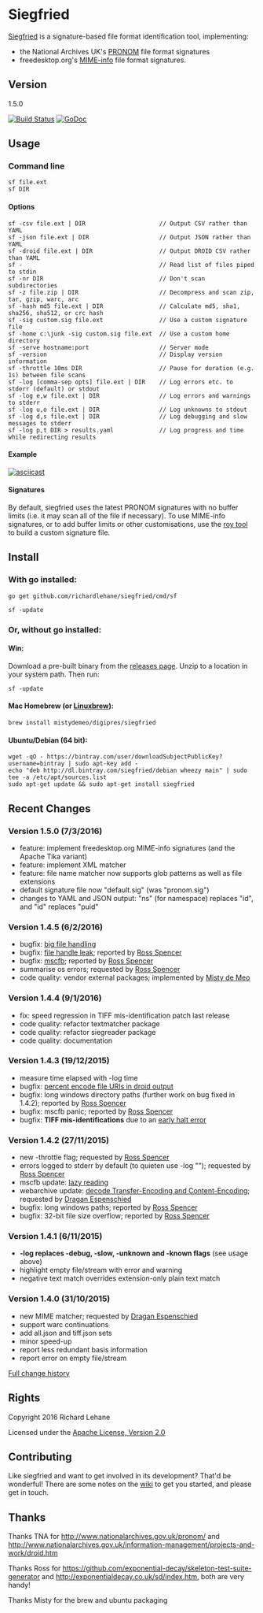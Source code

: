 # Siegfried

[Siegfried](http://www.itforarchivists.com/siegfried) is a signature-based file format identification tool, implementing:

  - the National Archives UK's [PRONOM](http://apps.nationalarchives.gov.uk/pronom) file format signatures
  - freedesktop.org's [MIME-info](https://freedesktop.org/wiki/Software/shared-mime-info/) file format signatures.

## Version

1.5.0

[![Build Status](https://travis-ci.org/richardlehane/siegfried.png?branch=master)](https://travis-ci.org/richardlehane/siegfried) [![GoDoc](https://godoc.org/github.com/richardlehane/siegfried?status.svg)](https://godoc.org/github.com/richardlehane/siegfried)

## Usage

### Command line

    sf file.ext
    sf DIR

#### Options

    sf -csv file.ext | DIR                     // Output CSV rather than YAML
    sf -json file.ext | DIR                    // Output JSON rather than YAML
    sf -droid file.ext | DIR                   // Output DROID CSV rather than YAML
    sf -                                       // Read list of files piped to stdin
    sf -nr DIR                                 // Don't scan subdirectories
    sf -z file.zip | DIR                       // Decompress and scan zip, tar, gzip, warc, arc
    sf -hash md5 file.ext | DIR                // Calculate md5, sha1, sha256, sha512, or crc hash
    sf -sig custom.sig file.ext                // Use a custom signature file
    sf -home c:\junk -sig custom.sig file.ext  // Use a custom home directory
    sf -serve hostname:port                    // Server mode
    sf -version                                // Display version information
    sf -throttle 10ms DIR                      // Pause for duration (e.g. 1s) between file scans
    sf -log [comma-sep opts] file.ext | DIR    // Log errors etc. to stderr (default) or stdout
    sf -log e,w file.ext | DIR                 // Log errors and warnings to stderr
    sf -log u,o file.ext | DIR                 // Log unknowns to stdout
    sf -log d,s file.ext | DIR                 // Log debugging and slow messages to stderr
    sf -log p,t DIR > results.yaml             // Log progress and time while redirecting results

#### Example

[![asciicast](https://asciinema.org/a/ernm49loq5ofuj48ywlvg7xq6.png)](https://asciinema.org/a/ernm49loq5ofuj48ywlvg7xq6)

#### Signatures

By default, siegfried uses the latest PRONOM signatures with no buffer limits (i.e. it may scan all of the file if necessary). To use MIME-info signatures, or to add buffer limits or other customisations, use the [roy tool](https://github.com/richardlehane/siegfried/wiki/Building-a-signature-file-with-ROY) to build a custom signature file.

## Install

### With go installed: 

    go get github.com/richardlehane/siegfried/cmd/sf

    sf -update


### Or, without go installed:
#### Win:

Download a pre-built binary from the [releases page](https://github.com/richardlehane/siegfried/releases). Unzip to a location in your system path. Then run:

    sf -update

#### Mac Homebrew (or [Linuxbrew](http://brew.sh/linuxbrew/)):

    brew install mistydemeo/digipres/siegfried

#### Ubuntu/Debian (64 bit):

    wget -qO - https://bintray.com/user/downloadSubjectPublicKey?username=bintray | sudo apt-key add -
    echo "deb http://dl.bintray.com/siegfried/debian wheezy main" | sudo tee -a /etc/apt/sources.list
    sudo apt-get update && sudo apt-get install siegfried


## Recent Changes
### Version 1.5.0 (7/3/2016)
- feature: implement freedesktop.org MIME-info signatures (and the Apache Tika variant)
- feature: implement XML matcher
- feature: file name matcher now supports glob patterns as well as file extensions
- default signature file now "default.sig" (was "pronom.sig")
- changes to YAML and JSON output: "ns" (for namespace) replaces "id", and "id" replaces "puid"

### Version 1.4.5 (6/2/2016)
- bugfix: [big file handling](https://github.com/richardlehane/siegfried/commit/b348c4628ac8edf8e93208e9100bd15616f72e41)
- bugfix: [file handle leak](https://github.com/richardlehane/siegfried/commit/47144fd33a4ddd260bdcd5dd15c132525c3bd113); reported by [Ross Spencer](https://github.com/richardlehane/siegfried/issues/66)
- bugfix: [mscfb](https://github.com/richardlehane/mscfb/commit/e19fa67f7571388d3dc956f7c6b4547bfb635072); reported by [Ross Spencer](https://github.com/richardlehane/siegfried/issues/68)
- summarise os errors; requested by [Ross Spencer](https://github.com/richardlehane/siegfried/issues/65)
- code quality: vendor external packages; implemented by [Misty de Meo](https://github.com/richardlehane/siegfried/pull/71)

### Version 1.4.4 (9/1/2016)
- fix: speed regression in TIFF mis-identification patch last release
- code quality: refactor textmatcher package
- code quality: refactor siegreader package
- code quality: documentation

### Version 1.4.3 (19/12/2015)
- measure time elapsed with -log time
- bugfix: [percent encode file URIs in droid output](https://github.com/richardlehane/siegfried/issues/63)
- bugfix: long windows directory paths (further work on bug fixed in 1.4.2); reported by [Ross Spencer](https://github.com/richardlehane/siegfried/issues/58)
- bugfix: mscfb panic; reported by [Ross Spencer](https://github.com/richardlehane/siegfried/issues/62)
- bugfix: **TIFF mis-identifications** due to an [early halt error](https://github.com/richardlehane/siegfried/commit/5f0ccd477c467186c350e762f8fddda888d987bf)

### Version 1.4.2 (27/11/2015)
- new -throttle flag; requested by [Ross Spencer](https://github.com/richardlehane/siegfried/issues/61)
- errors logged to stderr by default (to quieten use -log ""); requested by [Ross Spencer](https://github.com/richardlehane/siegfried/issues/60)
- mscfb update: [lazy reading](https://github.com/richardlehane/mscfb/commit/f909cfa596c7880c650ed5440df90e5474f08b29) 
- webarchive update: [decode Transfer-Encoding and Content-Encoding](https://github.com/richardlehane/webarchive/commit/2f125b9bece4d7d119ea029aa8c942a41962ecf4); requested by [Dragan Espenschied](https://github.com/richardlehane/siegfried/issues/55)
- bugfix: long windows paths; reported by [Ross Spencer](https://github.com/richardlehane/siegfried/issues/58)
- bugfix: 32-bit file size overflow; reported by [Ross Spencer](https://github.com/richardlehane/siegfried/issues/59)

### Version 1.4.1 (6/11/2015)
- **-log replaces -debug, -slow, -unknown and -known flags** (see usage above)
- highlight empty file/stream with error and warning
- negative text match overrides extension-only plain text match

### Version 1.4.0 (31/10/2015)
- new MIME matcher; requested by [Dragan Espenschied](https://github.com/richardlehane/siegfried/issues/55)
- support warc continuations
- add all.json and tiff.json sets
- minor speed-up
- report less redundant basis information
- report error on empty file/stream

[Full change history](https://github.com/richardlehane/siegfried/wiki/Change-history)

## Rights

Copyright 2016 Richard Lehane 

Licensed under the [Apache License, Version 2.0](http://www.apache.org/licenses/LICENSE-2.0)

## Contributing

Like siegfried and want to get involved in its development? That'd be wonderful! There are some notes on the [wiki](https://github.com/richardlehane/siegfried/wiki) to get you started, and please get in touch.

## Thanks

Thanks TNA for http://www.nationalarchives.gov.uk/pronom/ and http://www.nationalarchives.gov.uk/information-management/projects-and-work/droid.htm

Thanks Ross for https://github.com/exponential-decay/skeleton-test-suite-generator and http://exponentialdecay.co.uk/sd/index.htm, both are very handy!

Thanks Misty for the brew and ubuntu packaging
